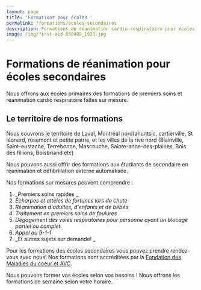 ```yaml
---
layout: page
title: 'Formations pour écoles '
permalink: /formations/écoles-secondaires
description: Formations de réanimation cardio-respiratoire pour écoles secondaires
image: /img/first-aid-850489_1920.jpg
---
```

# Formations de réanimation pour écoles secondaires

Nous offrons aux écoles primaires des formations de premiers soins et réanimation cardio respiratoire faites sur mesure. 

## Le territoire de nos formations

Nous couvrons le territoire de Laval, Montréal nord(ahuntsic, cartierville, St léonard, rosemont et petite patrie, et les villes de la rive nord (Blainville, Saint-eustache, Terrebonne, Mascouche, Sainte-anne-des-plaines, Bois des fillions, Boisbriand etc)

Nous pouvons aussi offrir des formations aux étudiants de secondaire en réanimation et défibrillation externe automatisée.

Nos formations sur mesures peuvent comprendre :

1. _Premiers soins rapides _
2. _Écharpes et attèles de fortunes lors de chute_
3. _Réanimation d'adultes, d'enfants et de bébés_
4. _Traitement en premiers soins de foulures_
5. _Dégagement des voies respiratoires pour personne ayant un blocage partiel ou complet._
6. _Appel au 9-1-1_
7. _Et autres sujets sur demande! _

Pour les formations des écoles secondaires vous pouvez prendre rendez-vous avec nous! Nos formations sont accréditées par la [Fondation des Maladies du coeur et AVC](http://www.coeuretavc.ca/avc).

Nous pouvons former vos écoles selon vos besoins ! Nous offrons les formations de semaine selon votre horaire.
